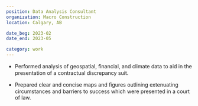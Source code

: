 ```yaml
---
position: Data Analysis Consultant
organization: Macro Construction
location: Calgary, AB

date_beg: 2023-02
date_end: 2023-05

category: work
---
```


- Performed analysis of geospatial, ﬁnancial, and climate data to aid in the presentation of a contractual discrepancy suit.

- Prepared clear and concise maps and ﬁgures outlining extenuating circumstances and barriers to success which were presented in a court of law.
